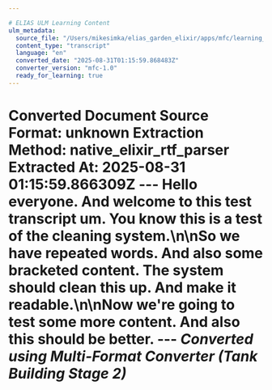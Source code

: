 ```yaml
---

# ELIAS ULM Learning Content
ulm_metadata:
  source_file: "/Users/mikesimka/elias_garden_elixir/apps/mfc/learning_sandbox/ulm_inbox/test_transcript.rtf"
  content_type: "transcript"
  language: "en"
  converted_date: "2025-08-31T01:15:59.868483Z"
  converter_version: "mfc-1.0"
  ready_for_learning: true
---
```

# Converted Document **Source Format:** unknown **Extraction Method:** native_elixir_rtf_parser **Extracted At:** 2025-08-31 01:15:59.866309Z --- Hello everyone. And welcome to this test transcript um. You know this is a test of the cleaning system.\n\nSo we have repeated words. And also some bracketed content. The system should clean this up. And make it readable.\n\nNow we're going to test some more content. And also this should be better. --- *Converted using Multi-Format Converter (Tank Building Stage 2)*